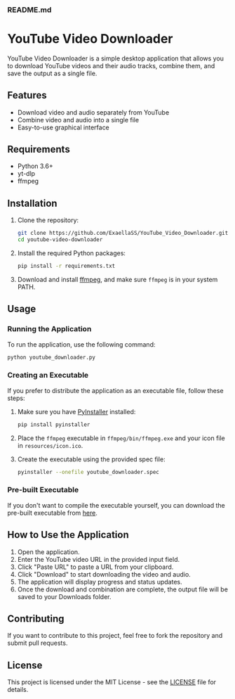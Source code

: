 ### README.md

# YouTube Video Downloader

YouTube Video Downloader is a simple desktop application that allows you to download YouTube videos and their audio tracks, combine them, and save the output as a single file.

## Features

- Download video and audio separately from YouTube
- Combine video and audio into a single file
- Easy-to-use graphical interface

## Requirements

- Python 3.6+
- yt-dlp
- ffmpeg

## Installation

1. Clone the repository:
    ```bash
    git clone https://github.com/ExaellaSS/YouTube_Video_Downloader.git
    cd youtube-video-downloader
    ```

2. Install the required Python packages:
    ```bash
    pip install -r requirements.txt
    ```

3. Download and install [ffmpeg](https://ffmpeg.org/download.html), and make sure `ffmpeg` is in your system PATH.

## Usage

### Running the Application

To run the application, use the following command:

```bash
python youtube_downloader.py
```

### Creating an Executable

If you prefer to distribute the application as an executable file, follow these steps:

1. Make sure you have [PyInstaller](https://www.pyinstaller.org/) installed:
    ```bash
    pip install pyinstaller
    ```

2. Place the `ffmpeg` executable in `ffmpeg/bin/ffmpeg.exe` and your icon file in `resources/icon.ico`.

3. Create the executable using the provided spec file:
    ```bash
    pyinstaller --onefile youtube_downloader.spec
    ```

### Pre-built Executable

If you don't want to compile the executable yourself, you can download the pre-built executable from [here](https://example.com/your-executable-download-link).

## How to Use the Application

1. Open the application.
2. Enter the YouTube video URL in the provided input field.
3. Click "Paste URL" to paste a URL from your clipboard.
4. Click "Download" to start downloading the video and audio.
5. The application will display progress and status updates.
6. Once the download and combination are complete, the output file will be saved to your Downloads folder.

## Contributing

If you want to contribute to this project, feel free to fork the repository and submit pull requests. 

## License

This project is licensed under the MIT License - see the [LICENSE](LICENSE) file for details.
```
